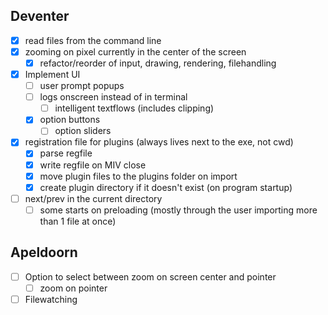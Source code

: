 ## Deventer
- [x] read files from the command line
- [x] zooming on pixel currently in the center of the screen
	- [x] refactor/reorder of input, drawing, rendering, filehandling
- [x] Implement UI
	- [ ] user prompt popups
	- [ ] logs onscreen instead of in terminal
		- [ ] intelligent textflows (includes clipping)
	- [x] option buttons
		- [ ] option sliders
- [x] registration file for plugins (always lives next to the exe, not cwd)
	- [x] parse regfile
	- [x] write regfile on MIV close
	- [x] move plugin files to the plugins folder on import
	- [x] create plugin directory if it doesn't exist (on program startup)
- [ ] next/prev in the current directory
	- [ ] some starts on preloading (mostly through the user importing more than 1 file at once)

## Apeldoorn
- [ ] Option to select between zoom on screen center and pointer
	- [ ] zoom on pointer
- [ ] Filewatching
